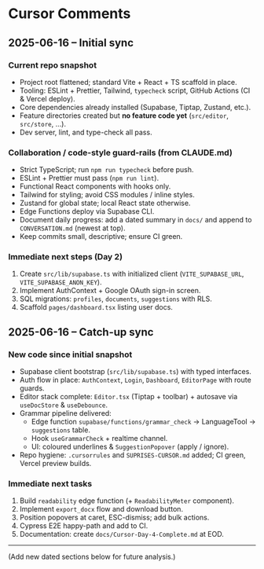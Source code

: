 # Cursor Comments

## 2025-06-16 – Initial sync

### Current repo snapshot
- Project root flattened; standard Vite + React + TS scaffold in place.
- Tooling: ESLint + Prettier, Tailwind, `typecheck` script, GitHub Actions (CI & Vercel deploy).
- Core dependencies already installed (Supabase, Tiptap, Zustand, etc.).
- Feature directories created but **no feature code yet** (`src/editor`, `src/store`, …).
- Dev server, lint, and type-check all pass.

### Collaboration / code-style guard-rails (from CLAUDE.md)
- Strict TypeScript; run `npm run typecheck` before push.
- ESLint + Prettier must pass (`npm run lint`).
- Functional React components with hooks only.
- Tailwind for styling; avoid CSS modules / inline styles.
- Zustand for global state; local React state otherwise.
- Edge Functions deploy via Supabase CLI.
- Document daily progress: add a dated summary in `docs/` and append to `CONVERSATION.md` (newest at top).
- Keep commits small, descriptive; ensure CI green.

### Immediate next steps (Day 2)
1. Create `src/lib/supabase.ts` with initialized client (`VITE_SUPABASE_URL`, `VITE_SUPABASE_ANON_KEY`).
2. Implement AuthContext + Google OAuth sign-in screen.
3. SQL migrations: `profiles`, `documents`, `suggestions` with RLS.
4. Scaffold `pages/dashboard.tsx` listing user docs.

## 2025-06-16 – Catch-up sync

### New code since initial snapshot
- Supabase client bootstrap (`src/lib/supabase.ts`) with typed interfaces.
- Auth flow in place: `AuthContext`, `Login`, `Dashboard`, `EditorPage` with route guards.
- Editor stack complete: `Editor.tsx` (Tiptap + toolbar) + autosave via `useDocStore` & `useDebounce`.
- Grammar pipeline delivered:
  - Edge function `supabase/functions/grammar_check` → LanguageTool → `suggestions` table.
  - Hook `useGrammarCheck` + realtime channel.
  - UI: coloured underlines & `SuggestionPopover` (apply / ignore).
- Repo hygiene: `.cursorrules` and `SUPRISES-CURSOR.md` added; CI green, Vercel preview builds.

### Immediate next tasks
1. Build `readability` edge function (+ `ReadabilityMeter` component).
2. Implement `export_docx` flow and download button.
3. Position popovers at caret, ESC-dismiss; add bulk actions.
4. Cypress E2E happy-path and add to CI.
5. Documentation: create `docs/Cursor-Day-4-Complete.md` at EOD.

---
(Add new dated sections below for future analysis.) 